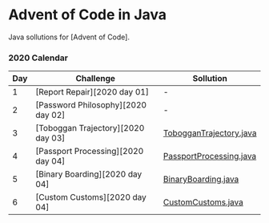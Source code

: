 # Advent of Code in Java
Java sollutions for [Advent of Code].

### 2020 Calendar

| Day | Challenge | Sollution |
| ------ | ------ | ------ |
| 1 | [Report Repair][2020 day 01] | - |
| 2 | [Password Philosophy][2020 day 02] | - |
| 3 | [Toboggan Trajectory][2020 day 03] | [TobogganTrajectory.java](year2020/day03/TobogganTrajectory.java) |
| 4 | [Passport Processing][2020 day 04] | [PassportProcessing.java](year2020/day04/PassportProcessing.java) |
| 5 | [Binary Boarding][2020 day 04] | [BinaryBoarding.java](year2020/day05/BinaryBoarding.java) |
| 6 | [Custom Customs][2020 day 04] | [CustomCustoms.java](year2020/day06/CustomCustoms.java) |
